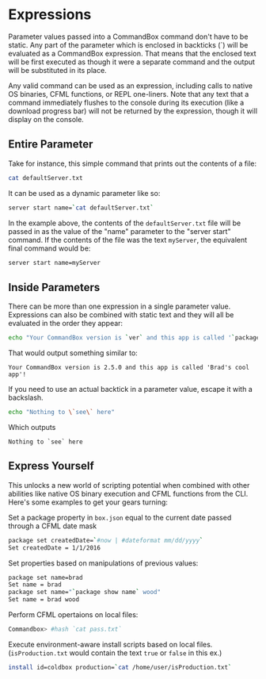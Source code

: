 # Expressions

Parameter values passed into a CommandBox command don't have to be static.  Any part of the parameter which is enclosed in backticks (`) will be evaluated as a CommandBox expression. That means that the enclosed text will be first executed as though it were a separate command and the output will be substituted in its place.

Any valid command can be used as an expression, including calls to native OS binaries, CFML functions, or REPL one-liners.  Note that any text that a command immediately flushes to the console during its execution (like a download progress bar) will not be returned by the expression, though it will display on the console.

## Entire Parameter

Take for instance, this simple command that prints out the contents of a file:

```bash
cat defaultServer.txt
```

It can be used as a dynamic parameter like so:

```bash
server start name=`cat defaultServer.txt`
```


In the example above, the contents of the `defaultServer.txt` file will be passed in as the value of the "name" parameter to the "server start" command.  If the contents of the file was the text `myServer`, the equivalent final command would be:

```bash
server start name=myServer
```

## Inside Parameters

There can be more than one expression in a single parameter value.  Expressions can also be combined with static text and they will all be evaluated in the order they appear:

```bash
echo "Your CommandBox version is `ver` and this app is called '`package show name`'!!"
```

That would output something similar to:
```
Your CommandBox version is 2.5.0 and this app is called 'Brad's cool app'!
```

If you need to use an actual backtick in a parameter value, escape it with a backslash.

```bash
echo "Nothing to \`see\` here"
```

Which outputs

```
Nothing to `see` here
```

## Express Yourself

This unlocks a new world of scripting potential when combined with other abilities like native OS binary execution and CFML functions from the CLI.  Here's some examples to get your gears turning:


Set a package property in `box.json` equal to the current date passed through a CFML date mask
```bash
package set createdDate=`#now | #dateformat mm/dd/yyyy`
Set createdDate = 1/1/2016
```

Set properties based on manipulations of previous values:
```bash
package set name=brad
Set name = brad
package set name="`package show name` wood"
Set name = brad wood
```

Perform CFML opertaions on local files:
```bash
Commandbox> #hash `cat pass.txt`
```

Execute environment-aware install scripts based on local files.  (`isProduction.txt` would contain the text `true` or `false` in this ex.)

```bash
install id=coldbox production=`cat /home/user/isProduction.txt`
```